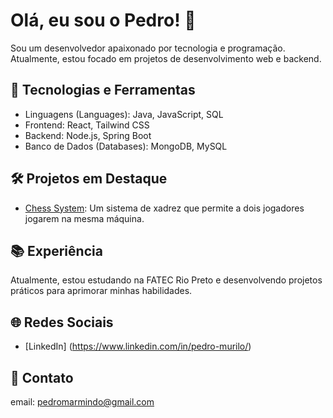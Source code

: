 # Olá, eu sou o Pedro! 👋

Sou um desenvolvedor apaixonado por tecnologia e programação. Atualmente, estou focado em projetos de desenvolvimento web e backend.

## 🚀 Tecnologias e Ferramentas

- Linguagens (Languages): Java, JavaScript, SQL
- Frontend: React, Tailwind CSS
- Backend: Node.js, Spring Boot
- Banco de Dados (Databases): MongoDB, MySQL

## 🛠 Projetos em Destaque 

- [Chess System](https://github.com/seuusuario/chess_system):
Um sistema de xadrez que permite a dois jogadores jogarem na mesma máquina.

## 📚 Experiência

Atualmente, estou estudando na FATEC Rio Preto e desenvolvendo projetos práticos para aprimorar minhas habilidades.

## 🌐 Redes Sociais

- [LinkedIn] (https://www.linkedin.com/in/pedro-murilo/)

## 📧 Contato

email: pedromarmindo@gmail.com
